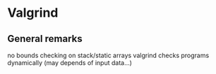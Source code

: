 # Valgrind

## General remarks
no bounds checking on stack/static arrays
valgrind checks programs dynamically (may depends of input data...)
